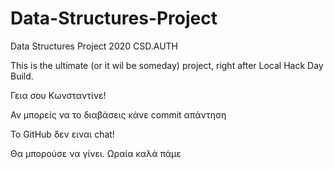 # Data-Structures-Project
Data Structures Project 2020 CSD.AUTH

This is the ultimate (or it wil be someday) project, right after Local Hack Day Build.

Γεια σου Κωνσταντίνε!

Αν μπορείς να το διαβάσεις κάνε commit απάντηση

Το GitHub δεν ειναι chat!

Θα μπορούσε να γίνει. Ωραία καλά πάμε

